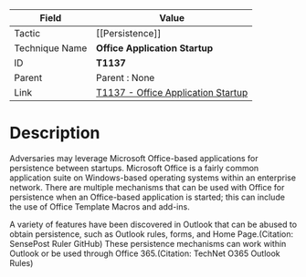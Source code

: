 
|Field|Value|
|---|---|
|Tactic|[[Persistence]]|
|Technique Name|**Office Application Startup**|
|ID|**T1137**|
|Parent|Parent : None|
|Link|[T1137 - Office Application Startup](https://attack.mitre.org/techniques/T1137)|

# Description

Adversaries may leverage Microsoft Office-based applications for persistence between startups. Microsoft Office is a fairly common application suite on Windows-based operating systems within an enterprise network. There are multiple mechanisms that can be used with Office for persistence when an Office-based application is started; this can include the use of Office Template Macros and add-ins.

A variety of features have been discovered in Outlook that can be abused to obtain persistence, such as Outlook rules, forms, and Home Page.(Citation: SensePost Ruler GitHub) These persistence mechanisms can work within Outlook or be used through Office 365.(Citation: TechNet O365 Outlook Rules)